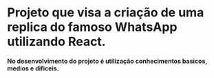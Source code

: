 # Projeto que visa a criação de uma replica do famoso WhatsApp utilizando React.

#### No desenvolvimento do projeto é utilização conhecimentos basicos, medios e dificeis.
